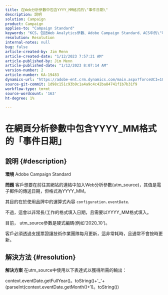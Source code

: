 ```yaml
---
title: 在Web分析參數中包含YYYY_MM格式的\"事件日期\"
description: 說明
solution: Campaign
product: Campaign
applies-to: "Campaign Standard"
keywords: "KCS，包括Web Analytics參數、Adobe Campaign Standard、ACS中的\"事件日期\"（YYYY_MM格式）, "
resolution: Resolution
internal-notes: null
bug: false
article-created-by: Jim Menn
article-created-date: "1/12/2023 7:57:21 AM"
article-published-by: Jim Menn
article-published-date: "1/12/2023 8:07:14 AM"
version-number: 2
article-number: KA-19483
dynamics-url: "https://adobe-ent.crm.dynamics.com/main.aspx?forceUCI=1&pagetype=entityrecord&etn=knowledgearticle&id=413595bd-4e92-ed11-aad1-6045bd0065f9"
source-git-commit: 1d98c151c93b9c1a4a9c4c42ba84741f1b7b31f9
workflow-type: tm+mt
source-wordcount: '163'
ht-degree: 1%

---
```


# 在網頁分析參數中包含YYYY_MM格式的「事件日期」

## 說明 {#description}


<b>環境</b>
Adobe Campaign Standard

<b>問題</b>
客戶想要在前往其網站的連結中加入Web分析參數(utm_source)，其值是電子郵件的傳送日期，但格式為YYYY_MM。

其目的在於使用品牌中的運算式內容 `configuration.eventDate`.

不過，這會以非常長/工作的格式填入日期，且需要以YYYY_MM格式填入。

目前， utm_source參數是硬式編碼(例如&#39;2020_10&#39;)。

客戶必須透過支援票證讓技術作業團隊每月更新，這非常耗時，且通常不會按時更新。


## 解決方法 {#resolution}


<b>解決方案</b>
在utm_source中使用以下表達式以獲得所需的輸出：

context.eventDate.getFullYear()。toString()+&#39;_&#39;+(parseInt(context.eventDate.getMonth()+1)。toString())
